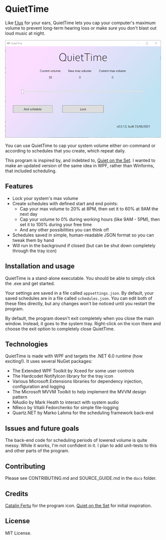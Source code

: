 ﻿# QuietTime

Like [f.lux](https://justgetflux.com/) for your ears, QuietTime lets you cap your computer's maximum volume to prevent long-term hearing loss or make sure you don't blast out loud music at night.

![Screenshot](docs/main_window_screenshot.png)

You can use QuietTime to cap your system volume either on-command or according to schedules that you create, which repeat daily.

This program is inspired by, and indebted to, [Quiet on the Set](https://github.com/troylar/quiet-on-the-set). I wanted to make an updated version of the same idea in WPF, rather than Winforms, that included scheduling.

## Features

* Lock your system's max volume
* Create schedules with defined start and end points:
  * Cap your max volume to 20% at 8PM, then set it to 60% at 9AM the next day
  * Cap your volume to 0% during working hours (like 9AM - 5PM), then set it to 100% during your free time
  * And any other possibilities you can think of!
* Schedules saved in simple, human-readable JSON format so you can tweak them by hand
* Will run in the background if closed (but can be shut down completely through the tray icon)

## Installation and usage

QuietTime is a stand-alone executable. You should be able to simply click the .exe and get started.

Your settings are saved in a file called `appsettings.json`. By default, your saved schedules are in a file called `schedules.json`. You can edit both of these files directly, but any changes won't be noticed until you restart the program.

By default, the program doesn't exit completely when you close the main window. Instead, it goes to the system tray. Right-click on the icon there and choose the exit option to completely close QuietTime.

## Technologies

QuietTime is made with WPF and targets the .NET 6.0 runtime (how exciting!). It uses several NuGet packages:

* The Extended WPF Toolkit by Xceed for some user controls
* The Hardcodet NotifyIcon library for the tray icon
* Various Microsoft.Extensions libraries for dependency injection, configuration and logging
* The Microsoft MVVM Toolkit to help implement the MVVM design pattern
* NAudio by Mark Heath to interact with system audio
* NReco by Vitalii Fedorchenko for simple file-logging
* Quartz.NET by Marko Lahma for the scheduling framework back-end

## Issues and future goals

The back-end code for scheduling periods of lowered volume is quite messy. While it works, I'm not confident in it. I plan to add unit-tests to this and other parts of the program.

## Contributing

Please see CONTRIBUTING.md and SOURCE_GUIDE.md in the `docs` folder.

## Credits

[Catalin Fertu](https://catalinfertu.com/) for the program icon.
[Quiet on the Set](https://github.com/troylar/quiet-on-the-set) for initial inspiration.

## License

MIT License.

